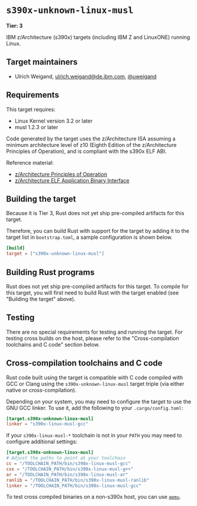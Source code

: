# `s390x-unknown-linux-musl`

**Tier: 3**

IBM z/Architecture (s390x) targets (including IBM Z and LinuxONE) running Linux.

## Target maintainers

- Ulrich Weigand, <ulrich.weigand@de.ibm.com>, [@uweigand](https://github.com/uweigand)

## Requirements

This target requires:

* Linux Kernel version 3.2 or later
* musl 1.2.3 or later

Code generated by the target uses the z/Architecture ISA assuming a minimum
architecture level of z10 (Eighth Edition of the z/Architecture Principles
of Operation), and is compliant with the s390x ELF ABI.

Reference material:

* [z/Architecture Principles of Operation][s390x-isa]
* [z/Architecture ELF Application Binary Interface][s390x-abi]

[s390x-isa]: https://publibfp.dhe.ibm.com/epubs/pdf/a227832d.pdf
[s390x-abi]: https://github.com/IBM/s390x-abi

## Building the target

Because it is Tier 3, Rust does not yet ship pre-compiled artifacts for this
target.

Therefore, you can build Rust with support for the target by adding it to the
target list in `bootstrap.toml`, a sample configuration is shown below.

```toml
[build]
target = ["s390x-unknown-linux-musl"]
```

## Building Rust programs

Rust does not yet ship pre-compiled artifacts for this target. To compile for
this target, you will first need to build Rust with the target enabled (see
"Building the target" above).

## Testing

There are no special requirements for testing and running the target.
For testing cross builds on the host, please refer to the "Cross-compilation
toolchains and C code" section below.

## Cross-compilation toolchains and C code

Rust code built using the target is compatible with C code compiled with
GCC or Clang using the `s390x-unknown-linux-musl` target triple (via either
native or cross-compilation).

Depending on your system, you may need to configure the target to use the GNU
GCC linker. To use it, add the following to your `.cargo/config.toml`:

```toml
[target.s390x-unknown-linux-musl]
linker = "s390x-linux-musl-gcc"
```

If your `s390x-linux-musl-*` toolchain is not in your `PATH` you may need to
configure additional settings:

```toml
[target.s390x-unknown-linux-musl]
# Adjust the paths to point at your toolchain
cc = "/TOOLCHAIN_PATH/bin/s390x-linux-musl-gcc"
cxx = "/TOOLCHAIN_PATH/bin/s390x-linux-musl-g++"
ar = "/TOOLCHAIN_PATH/bin/s390x-linux-musl-ar"
ranlib = "/TOOLCHAIN_PATH/bin/s390x-linux-musl-ranlib"
linker = "/TOOLCHAIN_PATH/bin/s390x-linux-musl-gcc"
```

To test cross compiled binaries on a non-s390x host, you can use
[`qemu`](https://www.qemu.org/docs/master/system/target-s390x.html).

